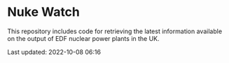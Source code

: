 # Nuke Watch

This repository includes code for retrieving the latest information available on the output of EDF nuclear power plants in the UK.

Last updated: 2022-10-08 06:16